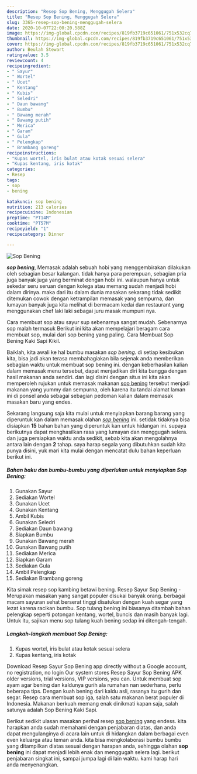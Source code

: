 ```yaml
---
description: "Resep Sop Bening, Menggugah Selera"
title: "Resep Sop Bening, Menggugah Selera"
slug: 3365-resep-sop-bening-menggugah-selera
date: 2020-10-07T22:00:20.588Z
image: https://img-global.cpcdn.com/recipes/819fb3719c651061/751x532cq70/sop-bening-foto-resep-utama.jpg
thumbnail: https://img-global.cpcdn.com/recipes/819fb3719c651061/751x532cq70/sop-bening-foto-resep-utama.jpg
cover: https://img-global.cpcdn.com/recipes/819fb3719c651061/751x532cq70/sop-bening-foto-resep-utama.jpg
author: Beulah Stewart
ratingvalue: 3.5
reviewcount: 4
recipeingredient:
- " Sayur"
- " Wortel"
- " Ucet"
- " Kentang"
- " Kubis"
- " Seledri"
- " Daun bawang"
- " Bumbu"
- " Bawang merah"
- " Bawang putih"
- " Merica"
- " Garam"
- " Gula"
- " Pelengkap"
- " Brambang goreng"
recipeinstructions:
- "Kupas wortel, iris bulat atau kotak sesuai selera"
- "Kupas kentang, iris kotak"
categories:
- Resep
tags:
- sop
- bening

katakunci: sop bening 
nutrition: 213 calories
recipecuisine: Indonesian
preptime: "PT14M"
cooktime: "PT57M"
recipeyield: "1"
recipecategory: Dinner

---
```



![Sop Bening](https://img-global.cpcdn.com/recipes/819fb3719c651061/751x532cq70/sop-bening-foto-resep-utama.jpg)

<b><i>sop bening</i></b>, Memasak adalah sebuah hobi yang menggembirakan dilakukan oleh sebagian besar kalangan. tidak hanya para perempuan, sebagian pria juga banyak juga yang berminat dengan hobi ini. walaupun hanya untuk sekedar seru seruan dengan kolega atau memang sudah menjadi hobi dalam dirinya. maka dari itu dalam dunia masakan sekarang tidak sedikit ditemukan cowok dengan ketrampilan memasak yang sempurna, dan lumayan banyak juga kita melihat di bermacam kedai dan restaurant yang menggunakan chef laki laki sebagai juru masak mumpuni nya.

Cara membuat sop atau sayur sup sebenarnya sangat mudah. Sebenarnya sop malah termasuk Berikut ini kita akan mempelajari beragam cara membuat sop, mulai dari sop bening yang paling. Cara Membuat Sop Bening Kaki Sapi Kikil.

Baiklah, kita awali ke hal bumbu masakan <i>sop bening</i>. di setiap kesibukan kita, bisa jadi akan terasa membahagiakan bila sejenak anda memberikan sebagian waktu untuk membuat sop bening ini. dengan keberhasilan kalian dalam memasak menu tersebut, dapat menjadikan diri kita bangga dengan hasil makanan anda sendiri. dan lagi disini dengan situs ini kita akan memperoleh rujukan untuk memasak makanan <u>sop bening</u> tersebut menjadi makanan yang yummy dan sempurna, oleh karena itu tandai alamat laman ini di ponsel anda sebagai sebagian pedoman kalian dalam memasak masakan baru yang endes.


Sekarang langsung saja kita mulai untuk menyiapkan barang barang yang diperuntuk kan dalam memasak olahan <u><i>sop bening</i></u> ini. setidak tidaknya bisa disiapkan <b>15</b> bahan bahan yang diperuntuk kan untuk hidangan ini. supaya berikutnya dapat menghasilkan rasa yang lumayan dan menggugah selera. dan juga persiapkan waktu anda sedikit, sebab kita akan mengolahnya antara lain dengan <b>2</b> tahap. saya harap segala yang dibutuhkan sudah kita punya disini, yuk mari kita mulai dengan mencatat dulu bahan keperluan berikut ini.

<!--inarticleads1-->

##### Bahan baku dan bumbu-bumbu yang diperlukan untuk menyiapkan Sop Bening:

1. Gunakan  Sayur
1. Sediakan  Wortel
1. Gunakan  Ucet
1. Gunakan  Kentang
1. Ambil  Kubis
1. Gunakan  Seledri
1. Sediakan  Daun bawang
1. Siapkan  Bumbu
1. Gunakan  Bawang merah
1. Gunakan  Bawang putih
1. Sediakan  Merica
1. Siapkan  Garam
1. Sediakan  Gula
1. Ambil  Pelengkap
1. Sediakan  Brambang goreng


Kita simak resep sop kambing betawi bening. Resep Sayur Sop Bening - Merupakan masakan yang sangat populer disukai banyak orang. berbagai macam sayuran sehat berserat tinggi disatukan dengan kuah segar yang lezat karena racikan bumbu. Sop tulang bening ini biasanya ditambah bahan pelengkap seperti potongan kentang, wortel, buncis dan masih banyak lagi. Untuk itu, sajikan menu sop tulang kuah bening sedap ini ditengah-tengah. 

<!--inarticleads2-->

##### Langkah-langkah membuat Sop Bening:

1. Kupas wortel, iris bulat atau kotak sesuai selera
1. Kupas kentang, iris kotak


Download Resep Sayur Sop Bening app directly without a Google account, no registration, no login Our system stores Resep Sayur Sop Bening APK older versions, trial versions, VIP versions, you can. Untuk membuat sop ayam agar bening dan kaldunya gurih ala rumahan nan sederhana, perlu beberapa tips. Dengan kuah bening dari kaldu asli, rasanya itu gurih dan segar. Resep cara membuat sop iga, salah satu makanan berat populer di Indonesia. Makanan berkuah memang enak dinikmati kapan saja, salah satunya adalah Sop Bening Kaki Sapi. 

Berikut sedikit ulasan masakan perihal resep <u>sop bening</u> yang endess. kita harapkan anda sudah memahami dengan penjabaran diatas, dan anda dapat mengulanginya di acara lain untuk di hidangkan dalam berbagai even even keluarga atau teman anda. kita bisa mengkolaborasi bumbu bumbu yang ditampilkan diatas sesuai dengan harapan anda, sehingga olahan <b>sop bening</b> ini dapat menjadi lebih enak dan menggugah selera lagi. berikut penjabaran singkat ini, sampai jumpa lagi di lain waktu. kami harap hari anda menyenangkan.
